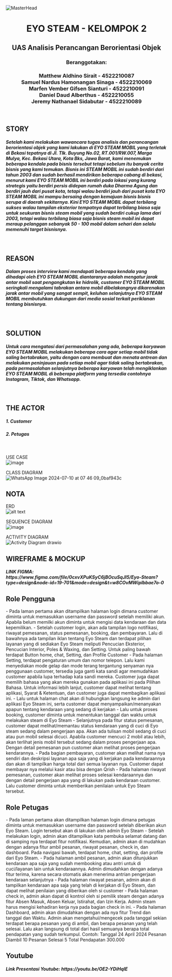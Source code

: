 ![MasterHead](https://1.bp.blogspot.com/-7A4WynwLsMw/XbBpCXG8fHI/AAAAAAAAMt4/uOa1bpLskYgrwGbllhSu2SDj_Mig8SXJQCLcBGAsYHQ/s1600/2000_600px.gif)
<br>
<h1 align="center">EYO STEAM - KELOMPOK 2</h1>
<h2 align="center">UAS Analisis Perancangan Berorientasi Objek</h2>
<h3 align="center">Beranggotakan:</h3>
<h3 align="center">Matthew Aldhino Sirait - 4522210087  <br>
Samuel Nardus Hamonangan Sinaga - 4522210069 <br>
Marfen Vember Gifsen Sianturi - 4522210091 <br>
Daniel Daud Alberthus - 4522210055 <br>
Jeremy Nathanael Sidabutar - 4522210089 </h3> <br>
  
<h2 align="left">STORY</h2>
<h5>Setelah kami melakukan wawancara tugas analisis dan perancangan berorientasi objek yang kami lakukan di EYO STEAM MOBIL yang terletak di Bekasi tepatnya di Jl. Tlk. Buyung No.02, RT.001/RW.007, Marga Mulya, Kec. Bekasi Utara, Kota Bks, Jawa Barat, kami menemukan beberapa kendala pada bisnis tersebut tetapi sebelum itu banyak cerita bisnis yang kami temukan. Bisnis ini STEAM MOBIL ini sudah berdiri dari tahun 2003 dan sudah berhasil mendirikan beberapa cabang di bekasi, menurut kami EYO STEAM MOBIL ini berdiri pada lokasi yang kurang strategis yaitu berdiri persis didepan rumah duka Dharma Agung dan berdiri jauh dari pusat kota, tetapi walau berdiri jauh dari pusat kota EYO STEAM MOBIL ini mampu bersaing dengan kemajuan bisnis bisnis serupa di daerah sekitarnya. Kini EYO STEAM MOBIL dapat terbilang sukses walau tampilan eksterior tempatnya dapat terbilang biasa saja untuk seukuran bisnis steam mobil yang sudah berdiri cukup lama dari 2003, tetapi walau terbilang biasa saja bisnis steam mobil ini dapat meraup pelanggan sebanyak 50 - 100 mobil dalam sehari dan selalu memenuhi target bisnisnya.
</h5> <br>

<h2 align="left">REASON</h2>
<h5>Dalam proses interview kami mendapati beberapa kendala yang dihadapi oleh EYO STEAM MOBIL diantaranya adalah mengatur jarak antar mobil saat pengangkutan ke hidrolik, customer EYO STEAM MOBIL seringkali mengalami tabrakan antara mobil dibelakangnya dikarenakan jarak antar mobil yang sangat sempit, keluhan selanjutnya EYO STEAM MOBIL membutuhkan dukungan dari media sosial terkait periklanan tentang bisnisnya.
</h5> <br>

<h2>SOLUTION</h2>
<h5>Untuk cara mengatasi dari permasalahan yang ada, beberapa karyawan EYO STEAM MOBIL melakukan beberapa cara agar setiap mobil tidak saling bertabrakan, yaitu dengan cara membuat dan menata antrean dan melakukan peninjauan pada setiap mobil agar tidak saling bertabrakan, pada permasalahan selanjutnya beberapa karyawan telah mengiklankan EYO STEAM MOBIL di beberapa platform yang tersedia contohnya Instagram, Tiktok, dan Whatsapp.</h5> <br>

<h2>THE ACTOR</h2>
<h5><i>1. Customer</i></h5>
<h5><i>2. Petugas</i></h5> <br>

USE CASE <br>
![image](https://github.com/DanielDaudAlberthus/UTS-APBO-A/assets/144523084/3c5f9044-dc5c-4af6-bfbb-e6c520526cdb)

CLASS DIAGRAM <br>
![WhatsApp Image 2024-07-10 at 07 46 09_0baf943c](https://github.com/DanielDaudAlberthus/SteamMobil/assets/144523084/ae05579d-f2ed-44d5-ae70-807f6406dfcc)


<h2>NOTA</h2>

ERD <br>
![alt text](https://github.com/DanielDaudAlberthus/UTS-APBO-A/blob/main/erd_steam.png)

SEQUENCE DIAGRAM <br>
![image](https://github.com/DanielDaudAlberthus/SteamMobil/assets/144523084/16fec66e-5af8-44e3-a58f-5f0cf2277ca9)



ACTIVITY DIAGRAM <br>
![Activity Diagram drawio](https://github.com/DanielDaudAlberthus/UTS-APBO-A/assets/144523084/da63ff20-e636-4267-b72c-9795a4e0af51)




<h2>WIREFRAME & MOCKUP</h2>

<h5>LINK FIGMA: https://www.figma.com/file/0cxvXPuKSyC6jBOcuSqJI5/Eyo-Steam?type=design&node-id=19-701&mode=design&t=w8COvMWiplbbae7o-0</h5>

<h2>Role Pengguna</h2> 
- Pada laman pertama akan ditampilkan halaman login dimana customer diminta untuk memasukkan username dan password setelah memiliki akun. Apabila belum memilki akun diminta untuk mengisi data kendaraan dan data kepemilikan.
- Setelah customer login, akan ada tampilan logo notifikasi, riwayat pemesanan, status pemesanan, booking, dan pembayaran. Lalu di bawahnya ada tampilan iklan tentang Eyo Steam dan terdapat pilihan layanan yang di sediakan Eyo Steam meliputi Pencucian Eksterior, Pencucian Interior, Poles & Waxing, dan Setting. Untuk paling bawah terdapat Button home, chat, Setting, dan Profile Customer
- Pada halaman Setting, terdapat pengaturan umum dan nomor telepon. Lalu kami menyediakan mode gelap dan mode terang tergantung senyaman nya penggunaan customer, tersedia juga ganti kata sandi agar memudahkan customer apabila lupa terhadap kata sandi mereka. Customer juga dapat memilih bahasa yang akan mereka gunakan pada aplikasi ini pada Pilihan Bahasa. Untuk informasi lebih lanjut, customer dapat melihat tentang aplikasi, Syarat & Ketentuan, dan customer juga dapat membagikan aplikasi ini. 
- Lalu untuk halaman chat akan di hubungkan langsung ke admin dari aplikasi Eyo Steam ini, serta customer dapat menyampaikan/menanyakan apapun tentang kendaraan yang sedang di kerjakan
- Lalu untuk proses booking, customer diminta untuk menentukan tanggal dan waktu untuk melakukan steam di Eyo Steam
- Selanjutnya pada fitur status pemesanan, customer dapat melihat/memantau status kendaraan yang di cuci di Eyo steam sedang dalam pengerjaan apa. Akan ada tulisan mobil sedang di cuci atau pun mobil selesai dicuci. Apabila customer mencuci 2 mobil atau lebih, akan terlihat jenis mobil tersebut sedang dalam proses pengerjaan apa. Dengan detail pemesanan pun customer akan melihat proses pengerjaan kendarannya. 
- Pada bagian pembayaran, customer akan melihat nama nya sendiri dan deskripsi layanan apa saja yang di kerjakan pada kendaraannya dan akan di tampilkan harga total dari semua layanan nya. Customer dapat membayar nya melalui kasir atau bisa dengan Qrish
- Pada halaman riwayat pemesanan, customer akan melihat proses selesai kendaraannya dan dengan detail pengerjaan apa yang di lakukan pada kendaraan customer. Lalu customer diminta untuk memberikan penilaian untuk Eyo Steam tersebut. 

<h2>Role Petugas</h2> 
- Pada laman pertama akan ditampilkan halaman login dimana petugas diminta untuk memasukkan username dan password setelah diberikan akun Eyo Steam. Login tersebut akan di lakukan oleh admin Eyo Steam
- Setelah melakukan login, admin akan ditampilkan kata pembuka selamat datang dan di samping nya terdapat fitur notifikasi. Kemudian, admin akan di mudahkan dengan adanya fitur ambil pesanan, riwayat pesanan, check in, dan dashboard. Pada navigasi bawah, terdapat home, chat, setting, dan profile dari Eyo Steam.
- Pada halaman ambil pesanan, admin akan ditunjukkan kendaraan apa saja yang sudah membooking atau antri untuk di cuci/layanan lain untuk kendaraannya. Admin dimudahkan dengan adanya fitur terima, karena secara otomatis akan menerima antrian pengerjaan kendaraan selanjutnya
- Pada halaman riwayat pesanan, admin akan di tampilkan kendaraan apa saja yang telah di kerjakan di Eyo Steam, dan dapat melihat penilaian yang diberikan oleh si customer
- Pada halaman check in, admin akan dapat di kontrol oleh si pemilik steam dengan adanya fitur Absen Masuk, Absen Keluar, Istirahat, dan Izin Kerja. Admin steam harus mengisi kehadiran kerja nya pada bagian check in ini. 
- Pada halaman Dashboard, admin akan dimudahkan dengan ada nya fitur Trend dan tanggal dan Waktu. Admin akan mengetahui/mengecek pada tanggal sekian terdapat berapa pesanan yang di ambil, dan berapa pesanan yang telah selesai. Lalu akan langsung di total dari hasil semuanya berapa total pendapatan yang sudah terkumpul.
Contoh: 
Tanggal 24 April 2024 
Pesanan Diambil
10
Pesanan Selesai
5
Total Pendapatan
300.000

<h2>Youtube</h2>
<h5>Link Presentasi Youtube: https://youtu.be/OE2-YDiHqIE </h5>

